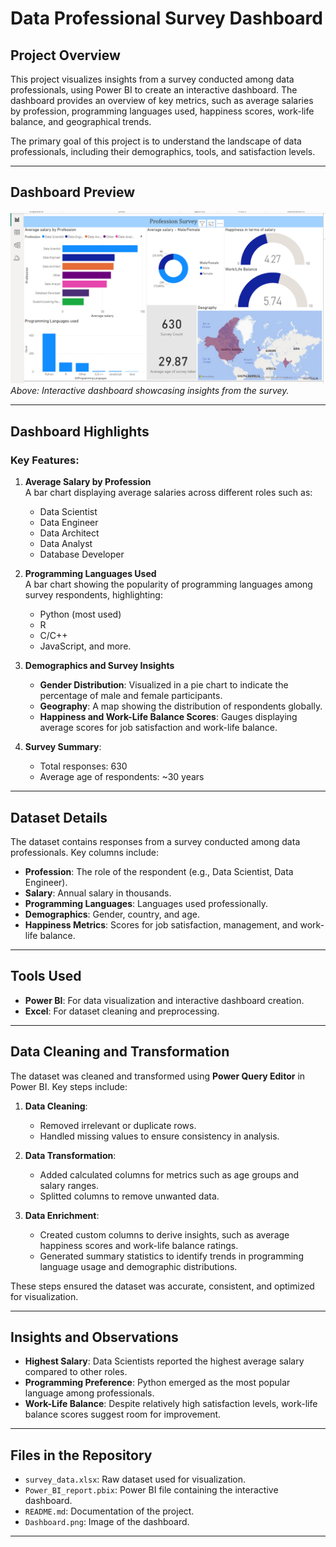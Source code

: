 # Data Professional Survey Dashboard

## Project Overview

This project visualizes insights from a survey conducted among data professionals, using Power BI to create an interactive dashboard. The dashboard provides an overview of key metrics, such as average salaries by profession, programming languages used, happiness scores, work-life balance, and geographical trends.

The primary goal of this project is to understand the landscape of data professionals, including their demographics, tools, and satisfaction levels.

---

## Dashboard Preview

![Dashboard Preview](Dashboard.png)  
*Above: Interactive dashboard showcasing insights from the survey.*

---

## Dashboard Highlights

### Key Features:

1. **Average Salary by Profession**  
   A bar chart displaying average salaries across different roles such as:
   - Data Scientist
   - Data Engineer
   - Data Architect
   - Data Analyst
   - Database Developer  

2. **Programming Languages Used**  
   A bar chart showing the popularity of programming languages among survey respondents, highlighting:
   - Python (most used)
   - R
   - C/C++
   - JavaScript, and more.

3. **Demographics and Survey Insights**
   - **Gender Distribution**: Visualized in a pie chart to indicate the percentage of male and female participants.
   - **Geography**: A map showing the distribution of respondents globally.
   - **Happiness and Work-Life Balance Scores**: Gauges displaying average scores for job satisfaction and work-life balance.

4. **Survey Summary**:
   - Total responses: 630
   - Average age of respondents: ~30 years

---

## Dataset Details

The dataset contains responses from a survey conducted among data professionals. Key columns include:
- **Profession**: The role of the respondent (e.g., Data Scientist, Data Engineer).
- **Salary**: Annual salary in thousands.
- **Programming Languages**: Languages used professionally.
- **Demographics**: Gender, country, and age.
- **Happiness Metrics**: Scores for job satisfaction, management, and work-life balance.

---

## Tools Used

- **Power BI**: For data visualization and interactive dashboard creation.
- **Excel**: For dataset cleaning and preprocessing.

---

## Data Cleaning and Transformation

The dataset was cleaned and transformed using **Power Query Editor** in Power BI. Key steps include:

1. **Data Cleaning**:
   - Removed irrelevant or duplicate rows.
   - Handled missing values to ensure consistency in analysis.

2. **Data Transformation**:
   - Added calculated columns for metrics such as age groups and salary ranges.
   - Splitted columns to remove unwanted data.

3. **Data Enrichment**:
   - Created custom columns to derive insights, such as average happiness scores and work-life balance ratings.
   - Generated summary statistics to identify trends in programming language usage and demographic distributions.

These steps ensured the dataset was accurate, consistent, and optimized for visualization.

---

## Insights and Observations

- **Highest Salary**: Data Scientists reported the highest average salary compared to other roles.
- **Programming Preference**: Python emerged as the most popular language among professionals.
- **Work-Life Balance**: Despite relatively high satisfaction levels, work-life balance scores suggest room for improvement.

---

## Files in the Repository

- `survey_data.xlsx`: Raw dataset used for visualization.
- `Power_BI_report.pbix`: Power BI file containing the interactive dashboard.
- `README.md`: Documentation of the project.
- `Dashboard.png`: Image of the dashboard.

---

